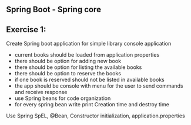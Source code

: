 ## Spring Boot - Spring core

## Exercise 1: 
Create Spring boot application for simple library console application
 - current books should be loaded from application properties 
 - there should be option for adding new book
 - there should be option for listing the available books 
 - there should be option to reserve the books 
 - if one book is reserved should not be listed in available books
 - the app should be console with menu for the user to send commands and receive response
 - use Spring beans for code organization 
 - for every spring bean write print Creation time and destroy time


Use Spring SpEL, @Bean, Constructor initialization, application.properties 
